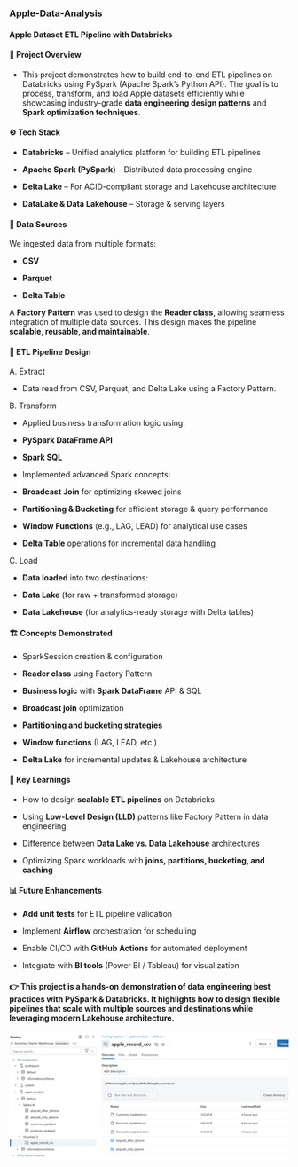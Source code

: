 ###  Apple-Data-Analysis

#### Apple Dataset ETL Pipeline with Databricks

#### 📌 Project Overview

- This project demonstrates how to build end-to-end ETL pipelines on Databricks using PySpark (Apache Spark’s Python API).
The goal is to process, transform, and load Apple datasets efficiently while showcasing industry-grade **data engineering design patterns** and **Spark optimization techniques**.

#### ⚙️ Tech Stack

- **Databricks** – Unified analytics platform for building ETL pipelines

- **Apache Spark (PySpark)** – Distributed data processing engine

- **Delta Lake** – For ACID-compliant storage and Lakehouse architecture

- **DataLake & Data Lakehouse** – Storage & serving layers


#### 📂 Data Sources

We ingested data from multiple formats:

- **CSV**

- **Parquet**

- **Delta Table**

A **Factory Pattern** was used to design the **Reader class**, allowing seamless integration of multiple data sources. This design makes the pipeline **scalable, reusable, and maintainable**.


#### 🔄 ETL Pipeline Design

A. Extract

- Data read from CSV, Parquet, and Delta Lake using a Factory Pattern.

B. Transform

- Applied business transformation logic using:

- **PySpark DataFrame API**

- **Spark SQL**

- Implemented advanced Spark concepts:

- **Broadcast Join** for optimizing skewed joins

- **Partitioning & Bucketing** for efficient storage & query performance

- **Window Functions** (e.g., LAG, LEAD) for analytical use cases

- **Delta Table** operations for incremental data handling

C. Load

- **Data loaded** into two destinations:

- **Data Lake** (for raw + transformed storage)

- **Data Lakehouse** (for analytics-ready storage with Delta tables)

#### 🏗️ Concepts Demonstrated

- SparkSession creation & configuration

- **Reader class** using Factory Pattern

- **Business logic** with **Spark DataFrame** API & SQL

- **Broadcast join** optimization

- **Partitioning and bucketing strategies**

- **Window functions** (LAG, LEAD, etc.)

- **Delta Lake** for incremental updates & Lakehouse architecture


#### 🚀 Key Learnings

- How to design **scalable ETL pipelines** on Databricks

- Using **Low-Level Design (LLD)** patterns like Factory Pattern in data engineering

- Difference between **Data Lake vs. Data Lakehouse** architectures

- Optimizing Spark workloads with **joins, partitions, bucketing, and caching**


#### 📊 Future Enhancements

- **Add unit tests** for ETL pipeline validation

- Implement **Airflow** orchestration for scheduling

- Enable CI/CD with **GitHub Actions** for automated deployment

- Integrate with **BI tools** (Power BI / Tableau) for visualization


#### 👉 This project is a hands-on demonstration of data engineering best practices with PySpark & Databricks. It highlights how to design flexible pipelines that scale with multiple sources and destinations while leveraging modern Lakehouse architecture.

![ETL Pipeline](./image/databricks.png)





